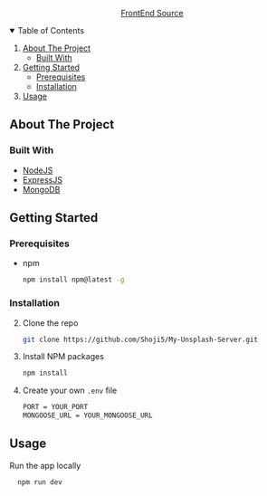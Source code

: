 <p align="center">
  <a href="https://github.com/Shoji5/My-Unsplash">FrontEnd Source</a>
</p>

<!-- TABLE OF CONTENTS -->
<details open="open">
  <summary>Table of Contents</summary>
  <ol>
    <li>
      <a href="#about-the-project">About The Project</a>
      <ul>
        <li><a href="#built-with">Built With</a></li>
      </ul>
    </li>
    <li>
      <a href="#getting-started">Getting Started</a>
      <ul>
        <li><a href="#prerequisites">Prerequisites</a></li>
        <li><a href="#installation">Installation</a></li>
      </ul>
    </li>
    <li><a href="#usage">Usage</a></li>
  </ol>
</details>

<!-- ABOUT THE PROJECT -->

## About The Project

### Built With

- [NodeJS](https://nodejs.org/)
- [ExpressJS](https://expressjs.com/)
- [MongoDB](https://www.mongodb.com/)

<!-- GETTING STARTED -->

## Getting Started

### Prerequisites

- npm
  ```sh
  npm install npm@latest -g
  ```

### Installation

2. Clone the repo
   ```sh
   git clone https://github.com/Shoji5/My-Unsplash-Server.git
   ```
3. Install NPM packages
   ```sh
   npm install
   ```
4. Create your own `.env` file
   ```sh
   PORT = YOUR_PORT
   MONGOOSE_URL = YOUR_MONGOOSE_URL
   ```

<!-- USAGE  -->

## Usage

Run the app locally

```sh
  npm run dev
```
